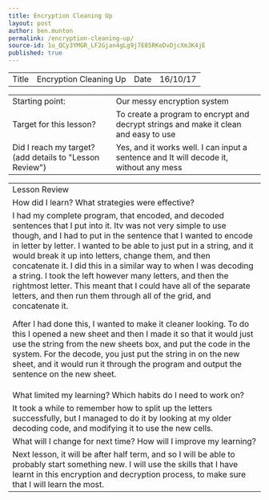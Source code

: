 ```yaml
---
title: Encryption Cleaning Up
layout: post
author: ben.munton
permalink: /encryption-cleaning-up/
source-id: 1u_QCy3YMGR_LF2Gjan4gLg9j7E85RKeDvDjcXmJK4jE
published: true
---
```

<table>
  <tr>
    <td>Title</td>
    <td>Encryption Cleaning Up</td>
    <td>Date</td>
    <td>16/10/17</td>
  </tr>
</table>


<table>
  <tr>
    <td>Starting point:</td>
    <td>Our messy encryption system</td>
  </tr>
  <tr>
    <td>Target for this lesson?</td>
    <td>To create a program to encrypt and decrypt strings and make it clean and easy to use</td>
  </tr>
  <tr>
    <td>Did I reach my target? 
(add details to "Lesson Review")</td>
    <td> Yes, and it works well. I can input a sentence and It will decode it, without any mess</td>
  </tr>
</table>


<table>
  <tr>
    <td>Lesson Review</td>
  </tr>
  <tr>
    <td>How did I learn? What strategies were effective? </td>
  </tr>
  <tr>
    <td>I had my complete program, that encoded, and decoded sentences that I put into it. Itv was not very simple to use though, and I had to put in the sentence that I wanted to encode in letter by letter. I wanted to be able to just put in a string, and it would break it up into letters, change them, and then concatenate it. I did this in a similar way to when I was decoding a string. I took the left however many letters, and then the rightmost letter.  This meant that I could have all of the separate letters, and then run them through all of the grid, and concatenate it.

After I had done this, I wanted to make it cleaner looking. To do this I opened a new sheet and then I made it so that it would just use the string from the new sheets box, and put the code in the system. For the decode, you just put the string in on the new sheet, and it would run it through the program and output the sentence on the new sheet.</td>
  </tr>
  <tr>
    <td>What limited my learning? Which habits do I need to work on? </td>
  </tr>
  <tr>
    <td>It took a while to remember how to split up the letters successfully, but I managed to do it by looking at my older decoding code, and modifying it to use the new cells.   </td>
  </tr>
  <tr>
    <td>What will I change for next time? How will I improve my learning?</td>
  </tr>
  <tr>
    <td>Next lesson, it will be after half term, and so I will be able to probably start something new. I will use the skills that I have learnt in this encryption and decryption process, to make sure that I will learn the most.</td>
  </tr>
</table>


